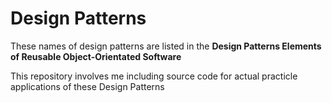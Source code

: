 # Design Patterns

These names of design patterns are listed in the **Design Patterns Elements of Reusable Object-Orientated Software**

This repository involves me including source code for actual practicle applications of these Design Patterns
